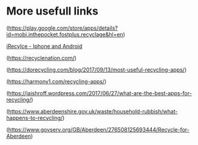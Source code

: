 
# More usefull links


(https://play.google.com/store/apps/details?id=mobi.inthepocket.fostplus.recyclage&hl=en)



[iRecylce - Iphone and Android](https://earth911.com/irecycle/)



(https://recyclenation.com/)



(https://dorecycling.com/blog/2017/09/13/most-useful-recycling-apps/)



(https://harmony1.com/recycling-apps/)



(https://jaishroff.wordpress.com/2017/06/27/what-are-the-best-apps-for-recycling/)



(https://www.aberdeenshire.gov.uk/waste/household-rubbish/what-happens-to-recycling/)



(https://www.govserv.org/GB/Aberdeen/276508125693444/Recycle-for-Aberdeen)